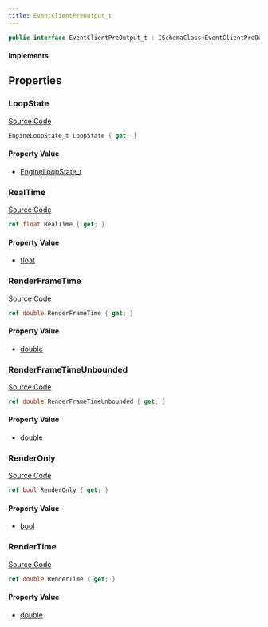 ```yaml
---
title: EventClientPreOutput_t
---
```


```csharp
public interface EventClientPreOutput_t : ISchemaClass<EventClientPreOutput_t>, ISchemaField, ISchemaClass, INativeHandle
```

#### Implements

## Properties

### LoopState

[Source Code](https://github.com/swiftly-solution/swiftlys2/blob/main/managed/src/SwiftlyS2.Generated/Schemas/Interfaces/EventClientPreOutput_t.cs#L17)

```csharp
EngineLoopState_t LoopState { get; }
```

#### Property Value

- [EngineLoopState_t](/docs/api/shared/schemadefinitions/engineloopstate_t)

### RealTime

[Source Code](https://github.com/swiftly-solution/swiftlys2/blob/main/managed/src/SwiftlyS2.Generated/Schemas/Interfaces/EventClientPreOutput_t.cs#L25)

```csharp
ref float RealTime { get; }
```

#### Property Value

- [float](https://learn.microsoft.com/dotnet/api/system.single)

### RenderFrameTime

[Source Code](https://github.com/swiftly-solution/swiftlys2/blob/main/managed/src/SwiftlyS2.Generated/Schemas/Interfaces/EventClientPreOutput_t.cs#L21)

```csharp
ref double RenderFrameTime { get; }
```

#### Property Value

- [double](https://learn.microsoft.com/dotnet/api/system.double)

### RenderFrameTimeUnbounded

[Source Code](https://github.com/swiftly-solution/swiftlys2/blob/main/managed/src/SwiftlyS2.Generated/Schemas/Interfaces/EventClientPreOutput_t.cs#L23)

```csharp
ref double RenderFrameTimeUnbounded { get; }
```

#### Property Value

- [double](https://learn.microsoft.com/dotnet/api/system.double)

### RenderOnly

[Source Code](https://github.com/swiftly-solution/swiftlys2/blob/main/managed/src/SwiftlyS2.Generated/Schemas/Interfaces/EventClientPreOutput_t.cs#L27)

```csharp
ref bool RenderOnly { get; }
```

#### Property Value

- [bool](https://learn.microsoft.com/dotnet/api/system.boolean)

### RenderTime

[Source Code](https://github.com/swiftly-solution/swiftlys2/blob/main/managed/src/SwiftlyS2.Generated/Schemas/Interfaces/EventClientPreOutput_t.cs#L19)

```csharp
ref double RenderTime { get; }
```

#### Property Value

- [double](https://learn.microsoft.com/dotnet/api/system.double)

